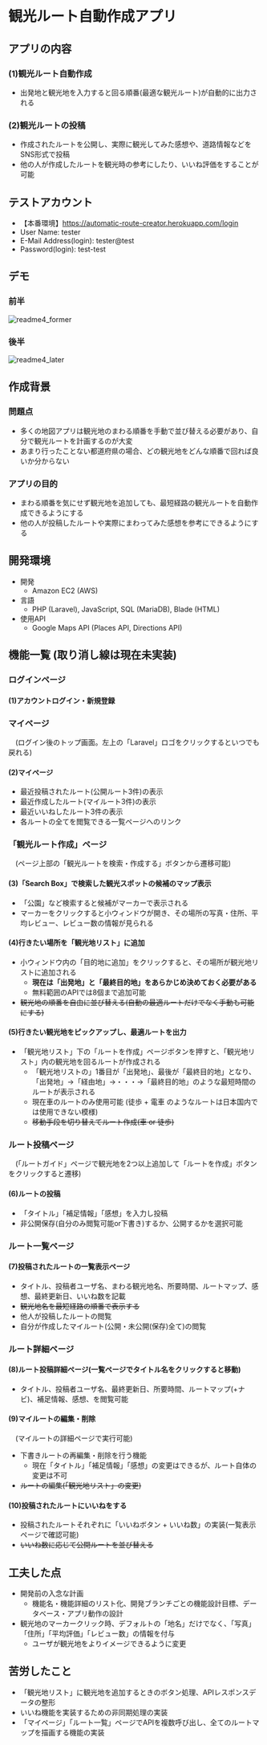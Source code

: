 # 観光ルート自動作成アプリ
## アプリの内容
### (1)観光ルート自動作成
* 出発地と観光地を入力すると回る順番(最適な観光ルート)が自動的に出力される
### (2)観光ルートの投稿
* 作成されたルートを公開し、実際に観光してみた感想や、道路情報などをSNS形式で投稿
* 他の人が作成したルートを観光時の参考にしたり、いいね評価をすることが可能
## テストアカウント
* 【本番環境】https://automatic-route-creator.herokuapp.com/login
* User Name: tester
* E-Mail Address(login): tester@test
* Password(login): test-test
## デモ
<!-- ![github_readme1](https://user-images.githubusercontent.com/106045281/208305429-fa3a3a41-abb6-4e04-98be-f569c192190f.gif) -->
<!-- ![readme2](https://user-images.githubusercontent.com/106045281/210696597-d440cfd2-6e8d-472d-9fe9-96c2d1951298.gif)-->
<!-- ![readme3](https://user-images.githubusercontent.com/106045281/230727091-09f5ac75-cea0-4d04-ab46-b28284e54d8a.gif)-->
<!-- https://github.com/kl8esta/automatic_route_creator/assets/106045281/a6f3e28f-67ff-4e63-ae8c-47fe7cb21a53 -->

### 前半
![readme4_former](https://github.com/kl8esta/automatic_route_creator/assets/106045281/04d2fc87-3e50-4337-8f24-0a24f5c2285c)
### 後半
![readme4_later](https://github.com/kl8esta/automatic_route_creator/assets/106045281/2c3f4a9a-f77b-4ca7-840d-a139092f2e9c)

## 作成背景
### 問題点
* 多くの地図アプリは観光地のまわる順番を手動で並び替える必要があり、自分で観光ルートを計画するのが大変
* あまり行ったことない都道府県の場合、どの観光地をどんな順番で回れば良いか分からない

### アプリの目的
* まわる順番を気にせず観光地を追加しても、最短経路の観光ルートを自動作成できるようにする
* 他の人が投稿したルートや実際にまわってみた感想を参考にできるようにする

## 開発環境
* 開発
    * Amazon EC2 (AWS)
* 言語
    * PHP (Laravel), JavaScript, SQL (MariaDB), Blade (HTML)
* 使用API
    * Google Maps API (Places API, Directions API)

## 機能一覧 (取り消し線は現在未実装)
### ログインページ
#### (1)アカウントログイン・新規登録
### マイページ
　(ログイン後のトップ画面。左上の「Laravel」ロゴをクリックするといつでも戻れる)
#### (2)マイページ
* 最近投稿されたルート(公開ルート3件)の表示
* 最近作成したルート(マイルート3件)の表示
* 最近いいねしたルート3件の表示
* 各ルートの全てを閲覧できる一覧ページへのリンク
### 「観光ルート作成」ページ
　(ページ上部の「観光ルートを検索・作成する」ボタンから遷移可能)
#### (3)「Search Box」で検索した観光スポットの候補のマップ表示
* 「公園」など検索すると候補がマーカーで表示される
*  マーカーをクリックすると小ウィンドウが開き、その場所の写真・住所、平均レビュー、レビュー数の情報が見られる
#### (4)行きたい場所を「観光地リスト」に追加
* 小ウィンドウ内の「目的地に追加」をクリックすると、その場所が観光地リストに追加される
    * __現在は「出発地」と「最終目的地」をあらかじめ決めておく必要がある__
    * 無料範囲のAPIでは8個まで追加可能
* ~~観光地の順番を自由に並び替える(自動の最適ルートだけでなく手動も可能にする)~~
#### (5)行きたい観光地をピックアップし、最適ルートを出力
* 「観光地リスト」下の「ルートを作成」ページボタンを押すと、「観光地リスト」内の観光地を回るルートが作成される
    * 「観光地リストの」1番目が「出発地」、最後が「最終目的地」となり、「出発地」→「経由地」→・・・→「最終目的地」のような最短時間のルートが表示される
    * 現在車のルートのみ使用可能 (徒歩 + 電車 のようなルートは日本国内では使用できない模様)
    * ~~移動手段を切り替えてルート作成(車 or 徒歩)~~
### ルート投稿ページ
　(「ルートガイド」ページで観光地を2つ以上追加して「ルートを作成」ボタンをクリックすると遷移)
#### (6)ルートの投稿
* 「タイトル」「補足情報」「感想」を入力し投稿
* 非公開保存(自分のみ閲覧可能or下書き)するか、公開するかを選択可能
### ルート一覧ページ
#### (7)投稿されたルートの一覧表示ページ
* タイトル、投稿者ユーザ名、まわる観光地名、所要時間、ルートマップ、感想、最終更新日、いいね数を記載
* ~~観光地名を最短経路の順番で表示する~~
* 他人が投稿したルートの閲覧
* 自分が作成したマイルート(公開・未公開(保存)全て)の閲覧
### ルート詳細ページ
#### (8)ルート投稿詳細ページ(一覧ページでタイトル名をクリックすると移動)
* タイトル、投稿者ユーザ名、最終更新日、所要時間、ルートマップ(+ナビ)、補足情報、感想、を閲覧可能
#### (9)マイルートの編集・削除
　(マイルートの詳細ページで実行可能)
* 下書きルートの再編集・削除を行う機能
    * 現在「タイトル」「補足情報」「感想」の変更はできるが、ルート自体の変更は不可
* ~~ルートの編集(「観光地リスト」の変更)~~
    
#### (10)投稿されたルートにいいねをする
* 投稿されたルートそれぞれに「いいねボタン + いいね数」の実装(一覧表示ページで確認可能)
* ~~いいね数に応じて公開ルートを並び替える~~

## 工夫した点
* 開発前の入念な計画
    * 機能名・機能詳細のリスト化、開発ブランチごとの機能設計目標、データベース・アプリ動作の設計
* 観光地のマーカークリック時、デフォルトの「地名」だけでなく、「写真」「住所」「平均評価」「レビュー数」の情報を付与
    * ユーザが観光地をよりイメージできるように変更

## 苦労したこと
* 「観光地リスト」に観光地を追加するときのボタン処理、APIレスポンスデータの整形
* いいね機能を実装するための非同期処理の実装
* 「マイページ」「ルート一覧」ページでAPIを複数呼び出し、全てのルートマップを描画する機能の実装
